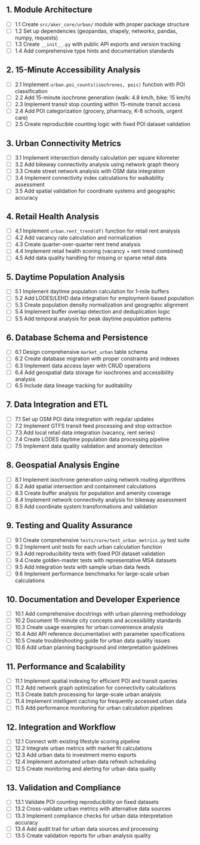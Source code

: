 ## 1. Module Architecture
- [ ] 1.1 Create `src/aker_core/urban/` module with proper package structure
- [ ] 1.2 Set up dependencies (geopandas, shapely, networkx, pandas, numpy, requests)
- [ ] 1.3 Create `__init__.py` with public API exports and version tracking
- [ ] 1.4 Add comprehensive type hints and documentation standards

## 2. 15-Minute Accessibility Analysis
- [ ] 2.1 Implement `urban.poi_counts(isochrones, pois)` function with POI classification
- [ ] 2.2 Add 15-minute isochrone generation (walk: 4.8 km/h, bike: 15 km/h)
- [ ] 2.3 Implement transit stop counting within 15-minute transit access
- [ ] 2.4 Add POI categorization (grocery, pharmacy, K-8 schools, urgent care)
- [ ] 2.5 Create reproducible counting logic with fixed POI dataset validation

## 3. Urban Connectivity Metrics
- [ ] 3.1 Implement intersection density calculation per square kilometer
- [ ] 3.2 Add bikeway connectivity analysis using network graph theory
- [ ] 3.3 Create street network analysis with OSM data integration
- [ ] 3.4 Implement connectivity index calculations for walkability assessment
- [ ] 3.5 Add spatial validation for coordinate systems and geographic accuracy

## 4. Retail Health Analysis
- [ ] 4.1 Implement `urban.rent_trend(df)` function for retail rent analysis
- [ ] 4.2 Add vacancy rate calculation and normalization
- [ ] 4.3 Create quarter-over-quarter rent trend analysis
- [ ] 4.4 Implement retail health scoring (vacancy + rent trend combined)
- [ ] 4.5 Add data quality handling for missing or sparse retail data

## 5. Daytime Population Analysis
- [ ] 5.1 Implement daytime population calculation for 1-mile buffers
- [ ] 5.2 Add LODES/LEHD data integration for employment-based population
- [ ] 5.3 Create population density normalization and geographic alignment
- [ ] 5.4 Implement buffer overlap detection and deduplication logic
- [ ] 5.5 Add temporal analysis for peak daytime population patterns

## 6. Database Schema and Persistence
- [ ] 6.1 Design comprehensive `market_urban` table schema
- [ ] 6.2 Create database migration with proper constraints and indexes
- [ ] 6.3 Implement data access layer with CRUD operations
- [ ] 6.4 Add geospatial data storage for isochrones and accessibility analysis
- [ ] 6.5 Include data lineage tracking for auditability

## 7. Data Integration and ETL
- [ ] 7.1 Set up OSM POI data integration with regular updates
- [ ] 7.2 Implement GTFS transit feed processing and stop extraction
- [ ] 7.3 Add local retail data integration (vacancy, rent series)
- [ ] 7.4 Create LODES daytime population data processing pipeline
- [ ] 7.5 Implement data quality validation and anomaly detection

## 8. Geospatial Analysis Engine
- [ ] 8.1 Implement isochrone generation using network routing algorithms
- [ ] 8.2 Add spatial intersection and containment calculations
- [ ] 8.3 Create buffer analysis for population and amenity coverage
- [ ] 8.4 Implement network connectivity analysis for bikeway assessment
- [ ] 8.5 Add coordinate system transformations and validation

## 9. Testing and Quality Assurance
- [ ] 9.1 Create comprehensive `tests/core/test_urban_metrics.py` test suite
- [ ] 9.2 Implement unit tests for each urban calculation function
- [ ] 9.3 Add reproducibility tests with fixed POI dataset validation
- [ ] 9.4 Create golden-master tests with representative MSA datasets
- [ ] 9.5 Add integration tests with sample urban data feeds
- [ ] 9.6 Implement performance benchmarks for large-scale urban calculations

## 10. Documentation and Developer Experience
- [ ] 10.1 Add comprehensive docstrings with urban planning methodology
- [ ] 10.2 Document 15-minute city concepts and accessibility standards
- [ ] 10.3 Create usage examples for urban convenience analysis
- [ ] 10.4 Add API reference documentation with parameter specifications
- [ ] 10.5 Create troubleshooting guide for urban data quality issues
- [ ] 10.6 Add urban planning background and interpretation guidelines

## 11. Performance and Scalability
- [ ] 11.1 Implement spatial indexing for efficient POI and transit queries
- [ ] 11.2 Add network graph optimization for connectivity calculations
- [ ] 11.3 Create batch processing for large-scale urban analysis
- [ ] 11.4 Implement intelligent caching for frequently accessed urban data
- [ ] 11.5 Add performance monitoring for urban calculation pipelines

## 12. Integration and Workflow
- [ ] 12.1 Connect with existing lifestyle scoring pipeline
- [ ] 12.2 Integrate urban metrics with market fit calculations
- [ ] 12.3 Add urban data to investment memo exports
- [ ] 12.4 Implement automated urban data refresh scheduling
- [ ] 12.5 Create monitoring and alerting for urban data quality

## 13. Validation and Compliance
- [ ] 13.1 Validate POI counting reproducibility on fixed datasets
- [ ] 13.2 Cross-validate urban metrics with alternative data sources
- [ ] 13.3 Implement compliance checks for urban data interpretation accuracy
- [ ] 13.4 Add audit trail for urban data sources and processing
- [ ] 13.5 Create validation reports for urban analysis quality
